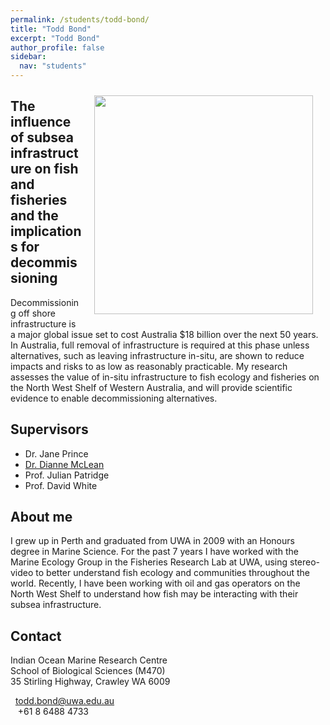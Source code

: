 ```yaml
---
permalink: /students/todd-bond/
title: "Todd Bond"
excerpt: "Todd Bond"
author_profile: false
sidebar:
  nav: "students"
---
```

<img class="philprofile" src='/images/Todd_WS.jpg' align='right' width="350" hspace="20" vspace="10">

## The influence of subsea infrastructure on fish and fisheries and the implications for decommissioning 
Decommissioning off shore infrastructure is a major global issue set to cost Australia $18 billion over the next 50 years. In Australia, full removal of infrastructure is required at this phase unless alternatives, such as leaving infrastructure in-situ, are shown to reduce impacts and risks to as low as reasonably practicable. My research assesses the value of in-situ infrastructure to fish ecology and fisheries on the North West Shelf of Western Australia, and will provide scientific evidence to enable decommissioning alternatives. 

## Supervisors
- Dr. Jane Prince
- [Dr. Dianne McLean](https://uwamegfisheries.github.io/academics/dianne-mclean/ "Dianne McLean")
- Prof. Julian Patridge
- Prof. David White

## About me
I grew up in Perth and graduated from UWA in 2009 with an Honours degree in Marine Science. For the past 7 years I have worked with the Marine Ecology Group in the Fisheries Research Lab at UWA, using stereo-video to better understand fish ecology and communities throughout the world. Recently, I have been working with oil and gas operators on the North West Shelf to understand how fish may be interacting with their subsea infrastructure. 

## Contact
<p class="address"><i class="far fa-building"></i> Indian Ocean Marine Research Centre <br>
School of Biological Sciences (M470)<br>
35 Stirling Highway, Crawley WA 6009</p>

<p class="phoneemail"><i class="far fa-envelope-open"></i>&nbsp;&nbsp;<a href="mailto:todd.bond@uwa.edu.au">todd.bond@uwa.edu.au</a><br>
<i class="fas fa-phone"></i>&nbsp;&nbsp; +61 8 6488 4733<br>
